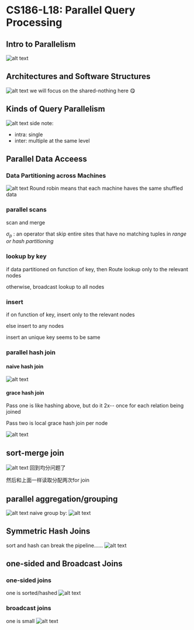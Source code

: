 # CS186-L18: Parallel Query Processing


## Intro to Parallelism
![alt text](image.png)
## Architectures and Software Structures
![alt text](image-1.png)
we will focus on the shared-nothing here :yum:

## Kinds of Query Parallelism
![alt text](image-3.png)
side note:
- intra: single
- inter: multiple at the same level

## Parallel Data Acceess
### Data Partitioning across Machines
![alt text](image-4.png)
Round robin means that each machine haves the same shuffled data
### parallel scans
scan and merge

$\sigma_p$ : an operator that skip entire sites that have no matching tuples in *range or hash partitioning*

### lookup by key
if data partitioned on function of key, then Route lookup only to the relevant nodes

otherwise, broadcast lookup to all nodes

### insert
if on function of key, insert only to the relevant nodes

else insert to any nodes

insert an unique key seems to be same

### parallel hash join
#### naive hash join
![alt text](image-5.png)

#### grace hash join
Pass one is like hashing above, but do it 2x-- once for each relation being joined

Pass two is local grace hash join per node

![alt text](image-6.png)

## sort-merge join
![alt text](image-7.png)
回到均分问题了

然后和上面一样读取分配两次for join

## parallel aggregation/grouping
![alt text](image-8.png)
naive group by:
![alt text](image-9.png)

## Symmetric Hash Joins
sort and hash can break the pipeline......
![alt text](image-10.png)

## one-sided and Broadcast Joins
### one-sided joins
one is sorted/hashed
![alt text](image-11.png)
### broadcast joins
one is small
![alt text](image-12.png)
